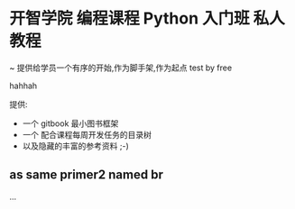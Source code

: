 # 开智学院 编程课程 Python 入门班 私人教程
~ 提供给学员一个有序的开始,作为脚手架,作为起点
test by free

hahhah

提供:

- 一个 gitbook 最小图书框架
- 一个 配合课程每周开发任务的目录树
- 以及隐藏的丰富的参考资料 ;-)

## as same primer2 named br

...

